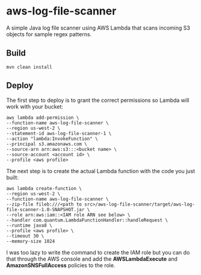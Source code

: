 # aws-log-file-scanner

A simple Java log file scanner using AWS Lambda that scans incoming S3 objects for sample regex patterns.

## Build

    mvn clean install

## Deploy

The first step to deploy is to grant the correct permissions so Lambda will work with your bucket:

    aws lambda add-permission \
    --function-name aws-log-file-scanner \
    --region us-west-2 \
    --statement-id aws-log-file-scanner-1 \
    --action "lambda:InvokeFunction" \
    --principal s3.amazonaws.com \
    --source-arn arn:aws:s3:::<bucket name> \
    --source-account <account id> \
    --profile <aws profile>

The next step is to create the actual Lambda function with the code you just built:

    aws lambda create-function \
    --region us-west-2 \
    --function-name aws-log-file-scanner \
    --zip-file fileb:///<path to src>/aws-log-file-scanner/target/aws-log-file-scanner-1.0-SNAPSHOT.jar \
    --role arn:aws:iam::<IAM role ARN see below> \
    --handler com.quantum.LambdaFunctionHandler::handleRequest \
    --runtime java8 \
    --profile <aws profile> \
    --timeout 30 \
    --memory-size 1024

I was too lazy to write the command to create the IAM role but you can do that through the AWS console and add the **AWSLambdaExecute** and **AmazonSNSFullAccess** policies to the role.
